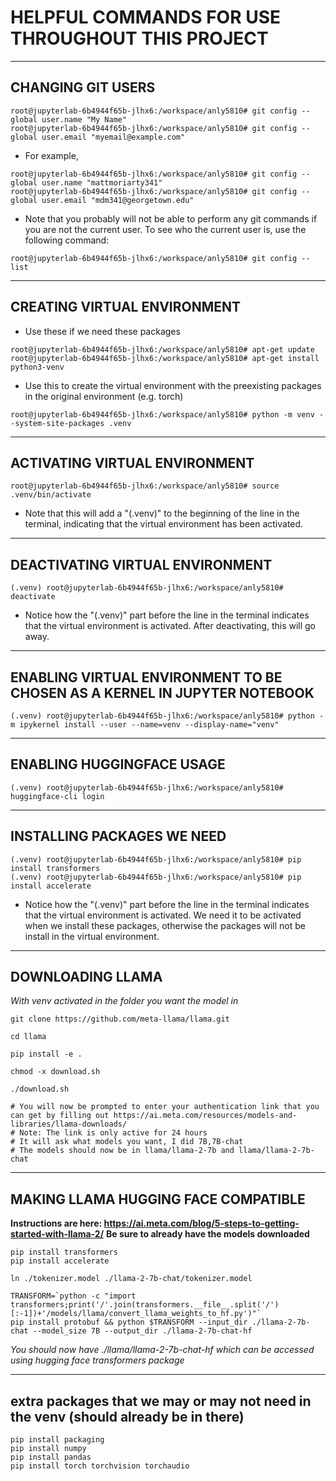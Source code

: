 
# HELPFUL COMMANDS FOR USE THROUGHOUT THIS PROJECT

----------

## CHANGING GIT USERS

```{bash}
root@jupyterlab-6b4944f65b-jlhx6:/workspace/anly5810# git config --global user.name "My Name"
root@jupyterlab-6b4944f65b-jlhx6:/workspace/anly5810# git config --global user.email "myemail@example.com"
```

* For example,

```{bash}
root@jupyterlab-6b4944f65b-jlhx6:/workspace/anly5810# git config --global user.name "mattmoriarty341"
root@jupyterlab-6b4944f65b-jlhx6:/workspace/anly5810# git config --global user.email "mdm341@georgetown.edu"
```

* Note that you probably will not be able to perform any git commands if you are not the current user. To see who the current user is, use the following command:

```{bash}
root@jupyterlab-6b4944f65b-jlhx6:/workspace/anly5810# git config --list
```

----------

## CREATING VIRTUAL ENVIRONMENT

* Use these if we need these packages

```{bash}
root@jupyterlab-6b4944f65b-jlhx6:/workspace/anly5810# apt-get update
root@jupyterlab-6b4944f65b-jlhx6:/workspace/anly5810# apt-get install python3-venv
```

* Use this to create the virtual environment with the preexisting packages in the original environment (e.g. torch)

```{bash}
root@jupyterlab-6b4944f65b-jlhx6:/workspace/anly5810# python -m venv --system-site-packages .venv
```

----------

## ACTIVATING VIRTUAL ENVIRONMENT

```{bash}
root@jupyterlab-6b4944f65b-jlhx6:/workspace/anly5810# source .venv/bin/activate
```

* Note that this will add a "(.venv)" to the beginning of the line in the terminal, indicating that the virtual environment has been activated.

----------

## DEACTIVATING VIRTUAL ENVIRONMENT
```{bash}
(.venv) root@jupyterlab-6b4944f65b-jlhx6:/workspace/anly5810# deactivate
```
* Notice how the "(.venv)" part before the line in the terminal indicates that the virtual environment is activated. After deactivating, this will go away.

----------

## ENABLING VIRTUAL ENVIRONMENT TO BE CHOSEN AS A KERNEL IN JUPYTER NOTEBOOK
```{bash}
(.venv) root@jupyterlab-6b4944f65b-jlhx6:/workspace/anly5810# python -m ipykernel install --user --name=venv --display-name="venv"
```
----------

## ENABLING HUGGINGFACE USAGE
```{bash}
(.venv) root@jupyterlab-6b4944f65b-jlhx6:/workspace/anly5810# huggingface-cli login
```
----------

## INSTALLING PACKAGES WE NEED

```{bash}
(.venv) root@jupyterlab-6b4944f65b-jlhx6:/workspace/anly5810# pip install transformers
(.venv) root@jupyterlab-6b4944f65b-jlhx6:/workspace/anly5810# pip install accelerate
```

* Notice how the "(.venv)" part before the line in the terminal indicates that the virtual environment is activated. We need it to be activated when we install these packages, otherwise the packages will not be install in the virtual environment.


----------

## DOWNLOADING LLAMA

*With venv activated in the folder you want the model in*

```{bash}
git clone https://github.com/meta-llama/llama.git

cd llama

pip install -e .

chmod -x download.sh

./download.sh

# You will now be prompted to enter your authentication link that you can get by filling out https://ai.meta.com/resources/models-and-libraries/llama-downloads/
# Note: The link is only active for 24 hours
# It will ask what models you want, I did 7B,7B-chat
# The models should now be in llama/llama-2-7b and llama/llama-2-7b-chat
```

----------
## MAKING LLAMA HUGGING FACE COMPATIBLE

**Instructions are here: https://ai.meta.com/blog/5-steps-to-getting-started-with-llama-2/**
**Be sure to already have the models downloaded**

```{bash}
pip install transformers
pip install accelerate

ln ./tokenizer.model ./llama-2-7b-chat/tokenizer.model 

TRANSFORM=`python -c "import transformers;print('/'.join(transformers.__file__.split('/')[:-1])+'/models/llama/convert_llama_weights_to_hf.py')"`
pip install protobuf && python $TRANSFORM --input_dir ./llama-2-7b-chat --model_size 7B --output_dir ./llama-2-7b-chat-hf
```

*You should now have ./llama/llama-2-7b-chat-hf which can be accessed using hugging face transformers package*


------------
## extra packages that we may or may not need in the venv (should already be in there)

```{bash}
pip install packaging
pip install numpy
pip install pandas
pip install torch torchvision torchaudio
```